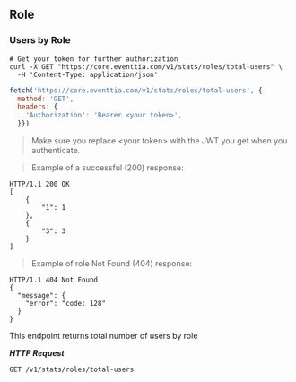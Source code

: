 ## Role


### Users by Role

```shell
# Get your token for further authorization
curl -X GET "https://core.eventtia.com/v1/stats/roles/total-users" \
  -H 'Content-Type: application/json'
```

```javascript
fetch('https://core.eventtia.com/v1/stats/roles/total-users', {
  method: 'GET',
  headers: {
    'Authorization': 'Bearer <your token>',
  }})
```

> Make sure you replace &lt;your token&gt; with the JWT you get when you authenticate. 

> Example of a successful (200) response:

```http
HTTP/1.1 200 OK
[
    {
        "1": 1
    },
    {
        "3": 3
    }
]
```

>Example of role Not Found (404) response:

```http
HTTP/1.1 404 Not Found
{
  "message": {
    "error": "code: 128"
  }
}
```

This endpoint returns total number of users by role

***HTTP Request***

`GET /v1/stats/roles/total-users`
